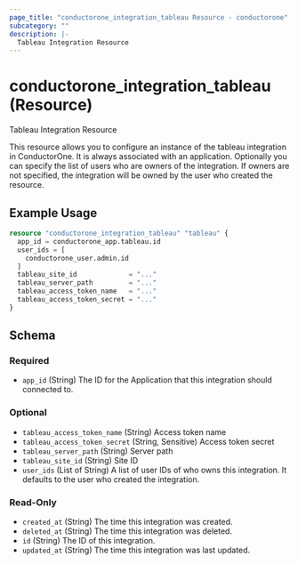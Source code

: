 ```yaml
---
page_title: "conductorone_integration_tableau Resource - conductorone"
subcategory: ""
description: |-
  Tableau Integration Resource
---
```


# conductorone_integration_tableau (Resource)

Tableau Integration Resource

This resource allows you to configure an instance of the tableau integration in ConductorOne.
It is always associated with an application. Optionally you can specify the list of users who are owners of the integration.
If owners are not specified, the integration will be owned by the user who created the resource.

## Example Usage

```terraform
resource "conductorone_integration_tableau" "tableau" {
  app_id = conductorone_app.tableau.id
  user_ids = [
    conductorone_user.admin.id
  ]
  tableau_site_id             = "..."
  tableau_server_path         = "..."
  tableau_access_token_name   = "..."
  tableau_access_token_secret = "..."
}
```

<!-- schema generated by tfplugindocs -->
## Schema

### Required

- `app_id` (String) The ID for the Application that this integration should connected to.

### Optional

- `tableau_access_token_name` (String) Access token name
- `tableau_access_token_secret` (String, Sensitive) Access token secret
- `tableau_server_path` (String) Server path
- `tableau_site_id` (String) Site ID
- `user_ids` (List of String) A list of user IDs of who owns this integration. It defaults to the user who created the integration.

### Read-Only

- `created_at` (String) The time this integration was created.
- `deleted_at` (String) The time this integration was deleted.
- `id` (String) The ID of this integration.
- `updated_at` (String) The time this integration was last updated.
